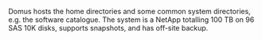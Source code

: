 Domus hosts the home directories and some common system directories, e.g. the
software catalogue. The system is a NetApp totalling 100 TB on 96 SAS 10K
disks, supports snapshots, and has off-site backup.
